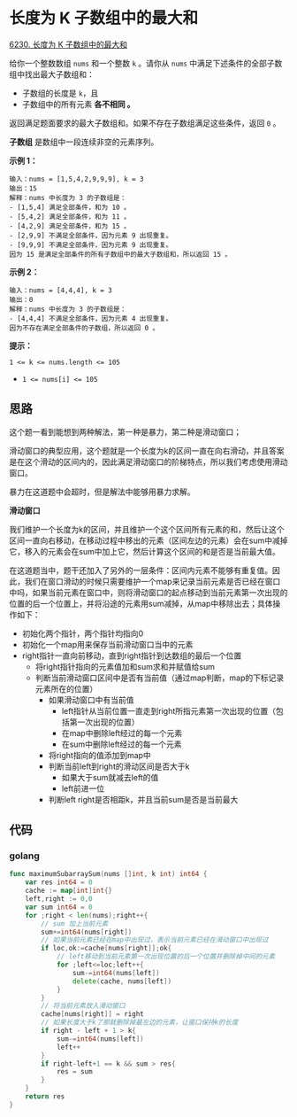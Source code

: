 #  长度为 K 子数组中的最大和

 [6230. 长度为 K 子数组中的最大和](https://leetcode.cn/problems/maximum-sum-of-distinct-subarrays-with-length-k/)



给你一个整数数组 `nums` 和一个整数 `k` 。请你从 `nums` 中满足下述条件的全部子数组中找出最大子数组和：

- 子数组的长度是 `k`，且
- 子数组中的所有元素 **各不相同 。**

返回满足题面要求的最大子数组和。如果不存在子数组满足这些条件，返回 `0` 。

**子数组** 是数组中一段连续非空的元素序列。

**示例 1：**

```
输入：nums = [1,5,4,2,9,9,9], k = 3
输出：15
解释：nums 中长度为 3 的子数组是：
- [1,5,4] 满足全部条件，和为 10 。
- [5,4,2] 满足全部条件，和为 11 。
- [4,2,9] 满足全部条件，和为 15 。
- [2,9,9] 不满足全部条件，因为元素 9 出现重复。
- [9,9,9] 不满足全部条件，因为元素 9 出现重复。
因为 15 是满足全部条件的所有子数组中的最大子数组和，所以返回 15 。
```

**示例 2：**

```
输入：nums = [4,4,4], k = 3
输出：0
解释：nums 中长度为 3 的子数组是：
- [4,4,4] 不满足全部条件，因为元素 4 出现重复。
因为不存在满足全部条件的子数组，所以返回 0 。
```

**提示：**

 `1 <= k <= nums.length <= 105`

- `1 <= nums[i] <= 105`



## 思路

这个题一看到能想到两种解法，第一种是暴力，第二种是滑动窗口；

滑动窗口的典型应用，这个题就是一个长度为k的区间一直在向右滑动，并且答案是在这个滑动的区间内的，因此满足滑动窗口的阶梯特点，所以我们考虑使用滑动窗口。

暴力在这道题中会超时，但是解法中能够用暴力求解。

**滑动窗口**

我们维护一个长度为k的区间，并且维护一个这个区间所有元素的和，然后让这个区间一直向右移动，在移动过程中移出的元素（区间左边的元素）会在sum中减掉它，移入的元素会在sum中加上它，然后计算这个区间的和是否是当前最大值。

在这道题当中，题干还加入了另外的一层条件：区间内元素不能够有重复值。因此，我们在窗口滑动的时候只需要维护一个map来记录当前元素是否已经在窗口中吗，如果当前元素在窗口中，则将滑动窗口的起点移动到当前元素第一次出现的位置的后一个位置上，并将沿途的元素用sum减掉，从map中移除出去；具体操作如下：

+ 初始化两个指针，两个指针均指向0
+ 初始化一个map用来保存当前滑动窗口当中的元素
+ right指针一直向前移动，直到right指针到达数组的最后一个位置
	+ 将right指针指向的元素值加和sum求和并赋值给sum
	+ 判断当前滑动窗口区间中是否有当前值（通过map判断，map的下标记录元素所在的位置）
		+ 如果滑动窗口中有当前值
			+ left指针从当前位置一直走到right所指元素第一次出现的位置（包括第一次出现的位置）
			+ 在map中删除left经过的每一个元素
			+ 在sum中删除left经过的每一个元素
		+ 将right指向的值添加到map中
		+ 判断当前left到right的滑动区间是否大于k
			+ 如果大于sum就减去left的值
			+ left前进一位
		+ 判断left right是否相距k，并且当前sum是否是当前最大



## 代码

### golang

```go
func maximumSubarraySum(nums []int, k int) int64 {
	var res int64 = 0
	cache := map[int]int{}
	left,right := 0,0
	var sum int64 = 0
	for ;right < len(nums);right++{
        // sum 加上当前元素
		sum+=int64(nums[right])
        // 如果当前元素已经在map中出现过，表示当前元素已经在滑动窗口中出现过
		if loc,ok:=cache[nums[right]];ok{
            // left移动到当前元素第一次出现位置的后一个位置并删除掉中间的元素
			for ;left<=loc;left++{
				sum-=int64(nums[left])
                delete(cache, nums[left])
			}
		}
        // 将当前元素放入滑动窗口
        cache[nums[right]] = right
        // 如果长度大于k了那就删除掉最左边的元素，让窗口保持k的长度
        if right - left + 1 > k{
            sum-=int64(nums[left])
            left++
        }
		if right-left+1 == k && sum > res{
			res = sum
		}
	}
	return res
}
```

